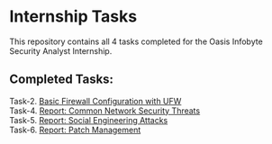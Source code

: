 #  Internship Tasks

This repository contains all 4 tasks completed for the Oasis Infobyte Security Analyst Internship.

## Completed Tasks:


Task-2. [Basic Firewall Configuration with UFW](https://github.com/beasthunter100/cyber-task/tree/da99a392f4a1080c9179924e25c68331bd3c6da6/Task%202) <br>
Task-4. [Report: Common Network Security Threats](https://github.com/beasthunter100/cyber-task/tree/da99a392f4a1080c9179924e25c68331bd3c6da6/Task%204) <br>
Task-5. [Report: Social Engineering Attacks](https://github.com/beasthunter100/cyber-task/tree/da99a392f4a1080c9179924e25c68331bd3c6da6/Task%205) <br>
Task-6. [Report: Patch Management](https://github.com/beasthunter100/cyber-task/tree/da99a392f4a1080c9179924e25c68331bd3c6da6/Task%206)


